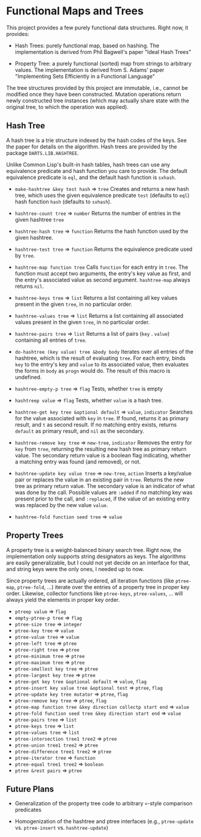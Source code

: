 
Functional Maps and Trees
==========================

This project provides a few purely functional data structures.
Right now, it provides:

  - Hash Trees: purely functional map, based on hashing. The
    implementation is derived from Phil Bagwell's paper "Ideal Hash 
    Trees"

  - Property Tree: a purely functional (sorted) map from 
    strings to arbitrary values. The implementation is derived
    from S. Adams' paper "Implementing Sets Efficiently in a Functional 
    Language"

The tree structures provided by this project are immutable, i.e.,
cannot be modified once they have been constructed. Mutation 
operations return newly constructed tree instances (which may 
actually share state with the original tree, to which the 
operation was applied).


Hash Tree
----------

A hash tree is a trie structure indexed by the hash codes of the
keys. See the paper for details on the algorithm. Hash trees are
provided by the package `DARTS.LIB.HASHTREE`.

Unlike Common Lisp's built-in hash tables, hash trees can use any
equivalence predicate and hash function you care to provide. The
default equivalence predicate is `eql`, and the default hash
function is `sxhash`.

- `make-hashtree &key test hash` => `tree` Creates and returns a new
  hash tree, which uses the given equivalence predicate `test` (defaults 
  to `eql`) hash function `hash` (defaults to `sxhash`).

- `hashtree-count tree` => `number` Returns the number of entries
  in the given hashtree `tree`

- `hashtree-hash tree` => `function` Returns the hash function used
  by the given hashtree.

- `hashtree-test tree` => `function` Returns the equivalence predicate
  used by `tree`.

- `hashtree-map function tree` Calls `function` for each entry in
  `tree`. The function must accept two arguments, the entry's key
  value as first, and the entry's associated value as second argument.
  `hashtree-map` always returns `nil`.

- `hashtree-keys tree` => `list` Returns a list containing all key
  values present in the given `tree`, in no particular order.

- `hashtree-values tree` => `list` Returns a list containing all associated
  values present in the given `tree`, in no particular order.

- `hashtree-pairs tree` => `list` Returns a list of pairs (`key` . `value`)
  containing all entries of `tree`.

- `do-hashtree (key value) tree &body body` Iterates over all entries of
  the hashtree, which is the result of evaluating `tree`. For each entry,
  binds `key` to the entry's key and `value` to its associated value,
  then evaluates the forms in `body` as `progn` would do. The result of 
  this macro is undefined.

- `hashtree-empty-p tree` => `flag` Tests, whether `tree` is empty

- `hashtreep value` => `flag` Tests, whether `value` is a hash tree.

- `hashtree-get key tree &optional default` => `value`, `indicator` 
  Searches for the value associated with `key` in `tree`. If found,
  returns it as primary result, and `t` as second result. If no 
  matching entry exists, returns `default` as primary result, and
  `nil` as the secondary.

- `hashtree-remove key tree` => `new-tree`, `indicator`
  Removes the entry for `key` from `tree`, returning the resulting new
  hash tree as primary return value. The secondary return value is a
  boolean flag indicating, whether a matching entry was found (and
  removed), or not. 

- `hashtree-update key value tree` => `new-tree`, `action`
  Inserts a key/value pair or replaces the value in an existing pair
  in `tree`. Returns the new tree as primary return value. The secondary
  value is an indicator of what was done by the call. Possible values
  are `:added` if no matching key was present prior to the call, and
  `:replaced`, if the value of an existing entry was replaced by the
  new value `value`.

- `hashtree-fold function seed tree` => `value`


Property Trees
---------------

A property tree is a weight-balanced binary search tree. Right now, the
implementation only supports string designators as keys. The algorithms
are easily generalizable, but I could not yet decide on an interface for
that, and string keys were the only ones, I needed up to now.

Since property trees are actually ordered, all iteration functions (like
`ptree-map`, `ptree-fold`, ...) iterate over the entries of a property 
tree in proper key order. Likewise, collector functions like `ptree-keys`,
`ptree-values`, ... will always yield the elements in proper key order.

- `ptreep value` => `flag`
- `empty-ptree-p tree` => `flag`
- `ptree-size tree` => `integer`
- `ptree-key tree` => `value`
- `ptree-value tree` => `value`
- `ptree-left tree` => `ptree`
- `ptree-right tree` => `ptree`
- `ptree-minimum tree` => `ptree`
- `ptree-maximum tree` => `ptree`
- `ptree-smallest key tree` => `ptree`
- `ptree-largest key tree` => `ptree`
- `ptree-get key tree &optional default` => `value`, `flag`
- `ptree-insert key value tree &optional test` => `ptree`, `flag`
- `ptree-update key tree mutator` => `ptree`, `flag`
- `ptree-remove key tree` => `ptree`, `flag`
- `ptree-map function tree &key direction collectp start end` => `value`
- `ptree-fold function seed tree &key direction start end` => `value`
- `ptree-pairs tree` => `list`
- `ptree-keys tree` => `list`
- `ptree-values tree` => `list`
- `ptree-intersection tree1 tree2` => `ptree`
- `ptree-union tree1 tree2` => `ptree`
- `ptree-difference tree1 tree2` => `ptree`
- `ptree-iterator tree` => `function`
- `ptree-equal tree1 tree2` => `boolean`
- `ptree &rest pairs` => `ptree`


Future Plans
-------------

- Generalization of the property tree code to arbitrary `<`-style
  comparison predicates

- Homogenization of the hashtree and ptree interfaces (e.g., `ptree-update`
  vs. `ptree-insert` vs. `hashtree-update`)

